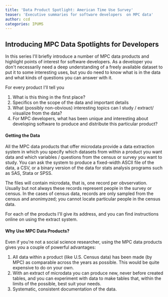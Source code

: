 ```yaml
---
title: 'Data Product Spotlight: American Time Use Survey'
teaser: 'Executive summaries for software developers  on MPC data'
author: ccd
categories: IPUMS
---
```



##    Introducing MPC Data Spotlights for Developers

In this series I'll briefly introduce  a number of MPC data products and highlight points of interest for software developers.  As a developer you don't necessarily need a deep understanding of a freely available dataset to put it to some interesting uses, but you do need to know what is in the data and what kinds of questions you can answer with it.

For every product I'll tell you 

1. What is  this thing in the first place? 
2. Specifics on the scope of the data and important details 
3. What (possibly non-obvious) interesting topics can I study / extract/ visualize  from the data? 
4. For MPC developers, what has been  unique and interesting about developing software to produce and distribute this particular product?

#### Getting the Data

All the MPC data products that offer microdata provide a data extraction system in which you specify  which datasets from within a product you want data and which variables / questions from the census or survey you want to study.  You can ask the system to produce a fixed-width ASCII file of the data, a CSV, or a binary version of the data for stats analysis programs such as SAS, Stata or SPSS. 

The files will  contain microdata, that is, one record per obvservation. Usually but not always these records represent people in the survey or census. In the cases of census data, records are only sampled from the census and anonimyzed; you cannot locate particular people in the census data.

For each of the products I'll give its address, and you can find instructions online on using the extract system.

#### Why Use MPC Data Products?

Even if you're not a social science researcher, using the MPC data products gives you a couple of powerful advantages: 

1. All data within a product (like U.S. Census data) has been made (by MPC) as comparable across the years as possible. This would be quite expensive to do on your own.
2.   With an extract of microdata you can produce new, never before created tables, and you can experiment with data to make tables that, within the limits of the possible,   best suit your needs.
3.  Systematic, consistent documentation of the data.

